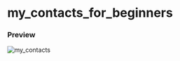 # my_contacts_for_beginners

### Preview
![my_contacts](https://media.giphy.com/media/hAM0VZxReb5WHaz2Ww/giphy.gif)

